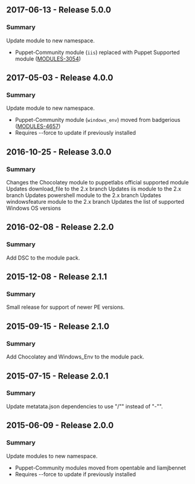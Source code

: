 ## 2017-06-13 - Release 5.0.0
### Summary

Update module to new namespace.

- Puppet-Community module (`iis`) replaced with Puppet Supported module ([MODULES-3054](https://tickets.puppetlabs.com/browse/MODULES-3054))

## 2017-05-03 - Release 4.0.0
### Summary

Update module to new namespace.

- Puppet-Community module (`windows_env`) moved from badgerious ([MODULES-4657](https://tickets.puppetlabs.com/browse/MODULES-4657))
- Requires --force to update if previously installed

## 2016-10-25 - Release 3.0.0
### Summary

Changes the Chocolatey module to puppetlabs official supported module
Updates download_file to the 2.x branch
Updates iis module to the 2.x branch
Updates powershell module to the 2.x branch
Updates windowsfeature module to the 2.x branch
Updates the list of supported Windows OS versions

## 2016-02-08 - Release 2.2.0
### Summary

Add DSC to the module pack.

## 2015-12-08 - Release 2.1.1
### Summary

Small release for support of newer PE versions.

## 2015-09-15 - Release 2.1.0
### Summary

Add Chocolatey and Windows_Env to the module pack.

## 2015-07-15 - Release 2.0.1
### Summary

Update metatata.json dependencies to use "/"" instead of "-"".

## 2015-06-09 - Release 2.0.0
### Summary

Update modules to new namespace.

- Puppet-Community modules moved from opentable and liamjbennet
- Requires --force to update if previously installed
